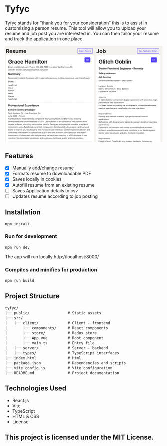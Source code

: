 # Tyfyc

Tyfyc stands for “thank you for your consideration” this is to assist in customizing a person resume. This tool will allow you to upload your resume and job post you are interested in. You can then tailor your resume and track the application in one place.

![Alt text](public/app-preview.png)

## Features
- [X] Manually add/change resume
- [X] Formats resume to downloadable PDF
- [X] Saves locally in cookies
- [X] Autofill resume from an existing resume
- [ ] Saves Application details to csv
- [ ] Updates resume according to job posting

## Installation
```
npm install
```

### Run for development
```
npm run dev
```
The app will run locally http://localhost:8000/

### Compiles and minifies for production
```
npm run build

```

## Project Structure
```
tyfyc/
│── public/                 # Static assets
│── src/
│   ├── client/             # Client - frontend
│       ├── components/     # React components
│       ├── store/          # Redux store
│       ├── App.vue         # Root component
│       ├── main.ts         # Entry file
│   ├── server/             # Server - backend
│   ├── types/              # TypeScript interfaces
│── index.html              # Html
│── package.json            # Dependencies and scripts
│── vite.config.js          # Vite configuration
│── README.md               # Project documentation
```

## Technologies Used
- React.js
- Vite
- TypeScript
- HTML & CSS
- License

## This project is licensed under the MIT License.
